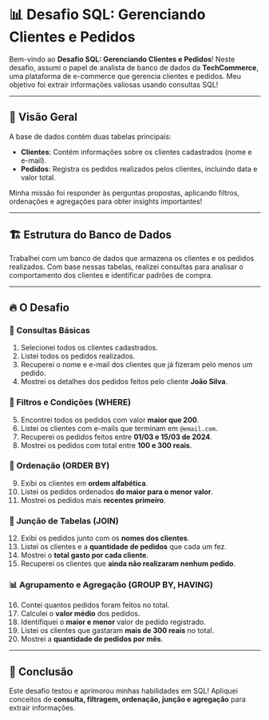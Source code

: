 # 📊 Desafio SQL: Gerenciando Clientes e Pedidos

Bem-vindo ao **Desafio SQL: Gerenciando Clientes e Pedidos**!
Neste desafio, assumi o papel de analista de banco de dados da **TechCommerce**, uma plataforma de e-commerce que gerencia clientes e pedidos. Meu objetivo foi extrair informações valiosas usando consultas SQL!

---

## 📌 Visão Geral
A base de dados contém duas tabelas principais:
- **Clientes**: Contém informações sobre os clientes cadastrados (nome e e-mail).
- **Pedidos**: Registra os pedidos realizados pelos clientes, incluindo data e valor total.

Minha missão foi responder às perguntas propostas, aplicando filtros, ordenações e agregações para obter insights importantes!

---

## 🏗️ Estrutura do Banco de Dados
Trabalhei com um banco de dados que armazena os clientes e os pedidos realizados. Com base nessas tabelas, realizei consultas para analisar o comportamento dos clientes e identificar padrões de compra.

---

## 🔥 O Desafio
### 🔎 Consultas Básicas
1. Selecionei todos os clientes cadastrados.
2. Listei todos os pedidos realizados.
3. Recuperei o nome e e-mail dos clientes que já fizeram pelo menos um pedido.
4. Mostrei os detalhes dos pedidos feitos pelo cliente **João Silva**.

### 🎯 Filtros e Condições (WHERE)
5. Encontrei todos os pedidos com valor **maior que 200**.
6. Listei os clientes com e-mails que terminam em `@email.com`.
7. Recuperei os pedidos feitos entre **01/03 e 15/03 de 2024**.
8. Mostrei os pedidos com total entre **100 e 300 reais**.

### 📌 Ordenação (ORDER BY)
9. Exibi os clientes em **ordem alfabética**.
10. Listei os pedidos ordenados **do maior para o menor valor**.
11. Mostrei os pedidos mais **recentes primeiro**.

### 🔄 Junção de Tabelas (JOIN)
12. Exibi os pedidos junto com os **nomes dos clientes**.
13. Listei os clientes e a **quantidade de pedidos** que cada um fez.
14. Mostrei o **total gasto por cada cliente**.
15. Recuperei os clientes que **ainda não realizaram nenhum pedido**.

### 📊 Agrupamento e Agregação (GROUP BY, HAVING)
16. Contei quantos pedidos foram feitos no total.
17. Calculei o **valor médio** dos pedidos.
18. Identifiquei o **maior e menor** valor de pedido registrado.
19. Listei os clientes que gastaram **mais de 300 reais** no total.
20. Mostrei a **quantidade de pedidos por mês**.

---

## 🎯 Conclusão
Este desafio testou e aprimorou minhas habilidades em SQL!
Apliquei conceitos de **consulta, filtragem, ordenação, junção e agregação** para extrair informações.
